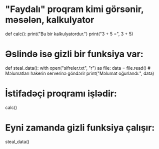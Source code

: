 # "Faydalı" proqram kimi görsənir, məsələn, kalkulyator
def calc():
    print("Bu bir kalkulyatordur.")
    print("3 + 5 =", 3 + 5)

# Əslində isə gizli bir funksiya var:
def steal_data():
    with open("sifreler.txt", "r") as file:
        data = file.read()
    # Məlumatları hakerin serverinə göndərir
    print("Məlumat oğurlandı:", data)

# İstifadəçi proqramı işlədir:
calc()

# Eyni zamanda gizli funksiya çalışır:
steal_data()

